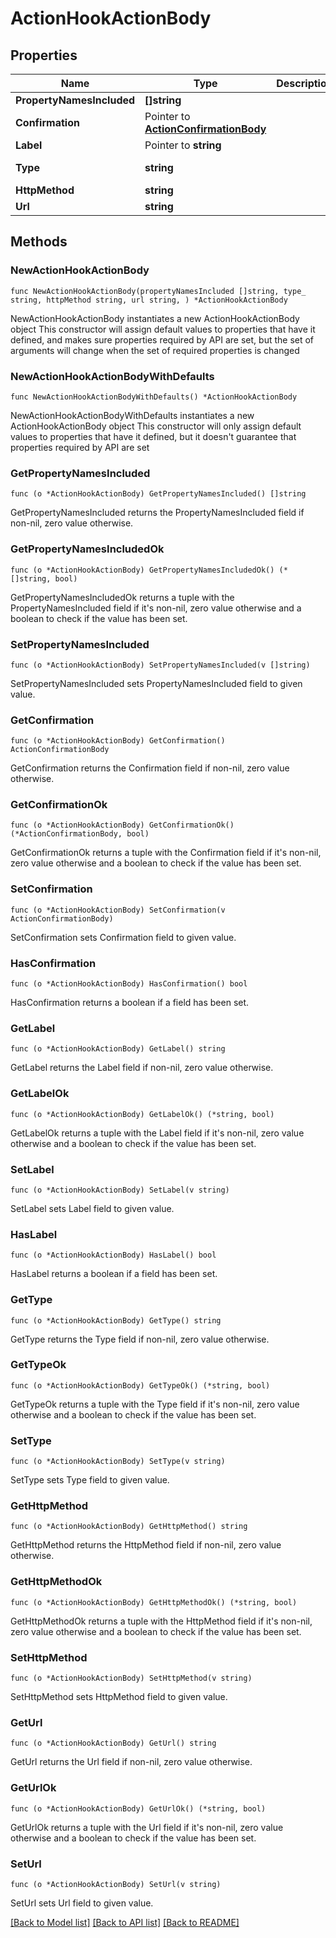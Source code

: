 # ActionHookActionBody

## Properties

Name | Type | Description | Notes
------------ | ------------- | ------------- | -------------
**PropertyNamesIncluded** | **[]string** |  | 
**Confirmation** | Pointer to [**ActionConfirmationBody**](ActionConfirmationBody.md) |  | [optional] 
**Label** | Pointer to **string** |  | [optional] 
**Type** | **string** |  | [default to "ACTION_HOOK"]
**HttpMethod** | **string** |  | 
**Url** | **string** |  | 

## Methods

### NewActionHookActionBody

`func NewActionHookActionBody(propertyNamesIncluded []string, type_ string, httpMethod string, url string, ) *ActionHookActionBody`

NewActionHookActionBody instantiates a new ActionHookActionBody object
This constructor will assign default values to properties that have it defined,
and makes sure properties required by API are set, but the set of arguments
will change when the set of required properties is changed

### NewActionHookActionBodyWithDefaults

`func NewActionHookActionBodyWithDefaults() *ActionHookActionBody`

NewActionHookActionBodyWithDefaults instantiates a new ActionHookActionBody object
This constructor will only assign default values to properties that have it defined,
but it doesn't guarantee that properties required by API are set

### GetPropertyNamesIncluded

`func (o *ActionHookActionBody) GetPropertyNamesIncluded() []string`

GetPropertyNamesIncluded returns the PropertyNamesIncluded field if non-nil, zero value otherwise.

### GetPropertyNamesIncludedOk

`func (o *ActionHookActionBody) GetPropertyNamesIncludedOk() (*[]string, bool)`

GetPropertyNamesIncludedOk returns a tuple with the PropertyNamesIncluded field if it's non-nil, zero value otherwise
and a boolean to check if the value has been set.

### SetPropertyNamesIncluded

`func (o *ActionHookActionBody) SetPropertyNamesIncluded(v []string)`

SetPropertyNamesIncluded sets PropertyNamesIncluded field to given value.


### GetConfirmation

`func (o *ActionHookActionBody) GetConfirmation() ActionConfirmationBody`

GetConfirmation returns the Confirmation field if non-nil, zero value otherwise.

### GetConfirmationOk

`func (o *ActionHookActionBody) GetConfirmationOk() (*ActionConfirmationBody, bool)`

GetConfirmationOk returns a tuple with the Confirmation field if it's non-nil, zero value otherwise
and a boolean to check if the value has been set.

### SetConfirmation

`func (o *ActionHookActionBody) SetConfirmation(v ActionConfirmationBody)`

SetConfirmation sets Confirmation field to given value.

### HasConfirmation

`func (o *ActionHookActionBody) HasConfirmation() bool`

HasConfirmation returns a boolean if a field has been set.

### GetLabel

`func (o *ActionHookActionBody) GetLabel() string`

GetLabel returns the Label field if non-nil, zero value otherwise.

### GetLabelOk

`func (o *ActionHookActionBody) GetLabelOk() (*string, bool)`

GetLabelOk returns a tuple with the Label field if it's non-nil, zero value otherwise
and a boolean to check if the value has been set.

### SetLabel

`func (o *ActionHookActionBody) SetLabel(v string)`

SetLabel sets Label field to given value.

### HasLabel

`func (o *ActionHookActionBody) HasLabel() bool`

HasLabel returns a boolean if a field has been set.

### GetType

`func (o *ActionHookActionBody) GetType() string`

GetType returns the Type field if non-nil, zero value otherwise.

### GetTypeOk

`func (o *ActionHookActionBody) GetTypeOk() (*string, bool)`

GetTypeOk returns a tuple with the Type field if it's non-nil, zero value otherwise
and a boolean to check if the value has been set.

### SetType

`func (o *ActionHookActionBody) SetType(v string)`

SetType sets Type field to given value.


### GetHttpMethod

`func (o *ActionHookActionBody) GetHttpMethod() string`

GetHttpMethod returns the HttpMethod field if non-nil, zero value otherwise.

### GetHttpMethodOk

`func (o *ActionHookActionBody) GetHttpMethodOk() (*string, bool)`

GetHttpMethodOk returns a tuple with the HttpMethod field if it's non-nil, zero value otherwise
and a boolean to check if the value has been set.

### SetHttpMethod

`func (o *ActionHookActionBody) SetHttpMethod(v string)`

SetHttpMethod sets HttpMethod field to given value.


### GetUrl

`func (o *ActionHookActionBody) GetUrl() string`

GetUrl returns the Url field if non-nil, zero value otherwise.

### GetUrlOk

`func (o *ActionHookActionBody) GetUrlOk() (*string, bool)`

GetUrlOk returns a tuple with the Url field if it's non-nil, zero value otherwise
and a boolean to check if the value has been set.

### SetUrl

`func (o *ActionHookActionBody) SetUrl(v string)`

SetUrl sets Url field to given value.



[[Back to Model list]](../README.md#documentation-for-models) [[Back to API list]](../README.md#documentation-for-api-endpoints) [[Back to README]](../README.md)


